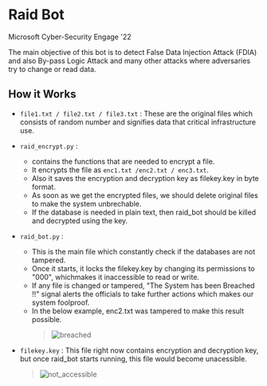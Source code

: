 # Raid Bot
Microsoft Cyber-Security Engage '22

The main objective of this bot is to detect False Data Injection Attack (FDIA) and also
By-pass Logic Attack and many other attacks where adversaries try to change or read data.
## How it Works 

* `file1.txt / file2.txt / file3.txt` : These are the original files which consists of random number and signifies data that critical infrastructure use.

* `raid_encrypt.py` :
    * contains the functions that are needed to encrypt a file.
    * It encrypts the file as `enc1.txt /enc2.txt / enc3.txt`.
    * Also it saves the encryption and decryption key as filekey.key in byte format.
    * As soon as we get the encrypted files, we should delete original files to make the system unbrechable.
    * If the database is needed in plain text, then raid_bot should be killed and decrypted using the key.

* `raid_bot.py` :
    * This is the main file which constantly check if the databases are not tampered.
    * Once it starts, it locks the filekey.key by changing its permissions to "000", whichmakes it inaccessible to read or write.
    * If any file is changed or tampered, "The System has been Breached !!" signal alerts the officials to take further actions which makes our system foolproof.
    * In the below example, enc2.txt was tampered to make this result possible.
        > ![breached](images/breached.jpg)

* `filekey.key` : This file right now contains encryption and decryption key, but once raid_bot starts running, this file would become unacessible.
    > ![not_accessible](images/not_accessible.jpg)
